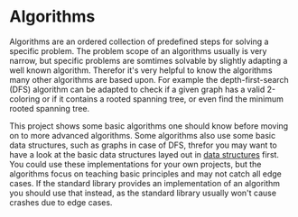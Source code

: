 # Algorithms
Algorithms are an ordered collection of predefined steps for solving a specific problem. The problem scope of an algorithms usually is very narrow, but specific problems are somtimes solvable by slightly adapting a well known algorithm. Therefor it's very helpful to know the algorithms many other algorithms are based upon. For example the depth-first-search (DFS) algorithm can be adapted to check if a given graph has a valid 2-coloring or if it contains a rooted spanning tree, or even find the minimum rooted spanning tree.

This project shows some basic algorithms one should know before moving on to more advanced algorithms. Some algorithms also use some basic data structures, such as graphs in case of DFS, threfor you may want to have a look at the basic data structures layed out in [data structures](https://github.com/lunardoggo/CSharpBeginnerProjects/tree/main/Datastructures) first. You could use these implementations for your own projects, but the algorithms focus on teaching basic principles and may not catch all edge cases. If the standard library provides an implementation of an algorithm you should use that instead, as the standard library usually won't cause crashes due to edge cases.